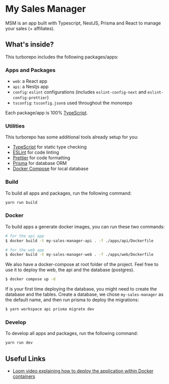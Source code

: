 # My Sales Manager

MSM is an app built with Typescript, NestJS, Prisma and React to manage your sales (+ affiliates).

## What's inside?

This turborepo includes the following packages/apps:

### Apps and Packages

- `web`: a React app
- `api`: a Nestjs app
- `config`: `eslint` configurations (includes `eslint-config-next` and `eslint-config-prettier`)
- `tsconfig`: `tsconfig.json`s used throughout the monorepo

Each package/app is 100% [TypeScript](https://www.typescriptlang.org/).

### Utilities

This turborepo has some additional tools already setup for you:

- [TypeScript](https://www.typescriptlang.org/) for static type checking
- [ESLint](https://eslint.org/) for code linting
- [Prettier](https://prettier.io) for code formatting
- [Prisma](https://prisma.io/) for database ORM
- [Docker Compose](https://docs.docker.com/compose/) for local database


### Build

To build all apps and packages, run the following command:

```bash
yarn run build
```

### Docker
To build apps a generate docker images, you can run these two commands:

```bash
# for the api app
$ docker build -t my-sales-manager-api . -f ./apps/api/Dockerfile

# for the web app
$ docker build -t my-sales-manager-web . -f ./apps/web/Dockerfile
```

We also have a docker-compose at root folder of the project. Feel free to use it to deploy the web, the api and the database (postgres).

```bash
$ docker compose up -d
```

If is your first time deploying the database, you might need to create the database and the tables.
Create a database, we chose `my-sales-manager` as the default name, and then run prisma to deploy the migrations:

```bash
$ yarn workspace api prisma migrate dev
```


### Develop

To develop all apps and packages, run the following command:

```bash
yarn run dev
```

## Useful Links


- [Loom video explaining how to deploy the application within Docker containers](https://turbo.build/repo/docs/core-concepts/monorepos/running-tasks)
